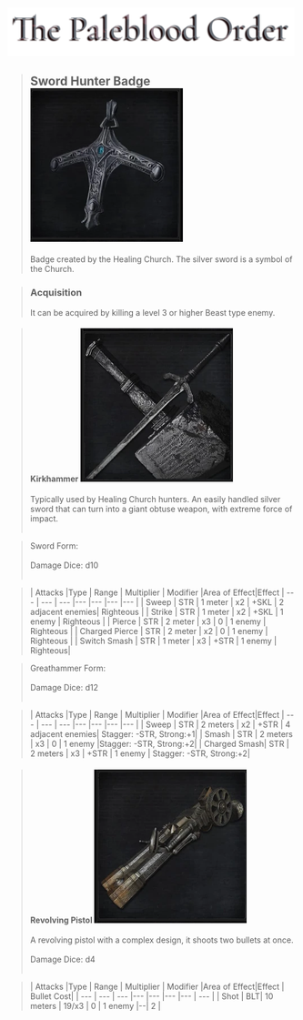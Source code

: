 <link rel="stylesheet" href="../assets/css/weaponspage.css">
<a id= "logo" href="https://fellipepombo.github.io/BloodandBeastsTTRPG/">
  <img src="../assets/images/logo.png">
</a>


>## Sword Hunter Badge ![Sword Hunter Badge](../assets/images/weapons/badges/swordhunter.png)
>Badge created by the Healing Church. The silver sword is a symbol of the Church.

>### Acquisition
>It can be acquired by killing a level 3 or higher Beast type enemy.

>#### Kirkhammer ![Kirkhammer](../assets/images/weapons/swordhunter/kirkhammer.png)
>Typically used by Healing Church hunters. An easily handled silver sword that can turn into a giant obtuse weapon, with extreme force of impact.<br><br>

>Sword Form: <br><br>
Damage Dice: d10  <br><br>

>| Attacks |Type  | Range | Multiplier | Modifier |Area of Effect|Effect
| --- | --- | --- |--- |--- |--- |--- |
| Sweep | STR | 1 meter | x2 | +SKL | 2 adjacent enemies| Righteous |
| Strike | STR | 1 meter | x2 | +SKL | 1 enemy | Righteous |
| Pierce | STR | 2 meter | x3 | 0 | 1 enemy | Righteous |
| Charged Pierce | STR | 2 meter | x2 | 0 | 1 enemy | Righteous |
| Switch Smash | STR | 1 meter | x3 | +STR | 1 enemy | Righteous|

>Greathammer Form: <br><br>
Damage Dice: d12  <br><br>

>| Attacks |Type  | Range | Multiplier | Modifier |Area of Effect|Effect
| --- | --- | --- |--- |--- |--- |--- |
| Sweep | STR | 2 meters | x2 | +STR | 4 adjacent enemies| Stagger: -STR, Strong:+1|
| Smash | STR | 2 meters | x3 | 0 | 1 enemy |Stagger: -STR, Strong:+2|
| Charged Smash| STR | 2 meters | x3 | +STR | 1 enemy | Stagger: -STR, Strong:+2|

>#### Revolving Pistol ![Revolving Pistol](../assets/images/weapons/swordhunter/revolvingpistol.png)
>A revolving pistol with a complex design, it shoots two bullets at once. <br><br>
Damage Dice: d4  <br><br>


>| Attacks |Type  | Range | Multiplier | Modifier |Area of Effect|Effect | Bullet Cost|
| --- | --- | --- |--- |--- |--- |--- | --- |
| Shot | BLT| 10 meters | 19/x3 | 0 | 1 enemy |--| 2 |